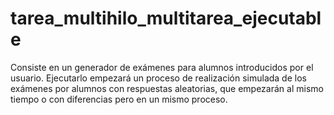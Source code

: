 # tarea_multihilo_multitarea_ejecutable
Consiste en un generador de exámenes para alumnos introducidos por el usuario. Ejecutarlo empezará un proceso de realización simulada de los exámenes por alumnos con respuestas aleatorias, que empezarán al mismo tiempo o con diferencias pero en un mismo proceso.
